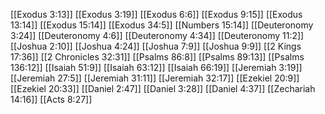 [[Exodus 3:13]]
[[Exodus 3:19]]
[[Exodus 6:6]]
[[Exodus 9:15]]
[[Exodus 13:14]]
[[Exodus 15:14]]
[[Exodus 34:5]]
[[Numbers 15:14]]
[[Deuteronomy 3:24]]
[[Deuteronomy 4:6]]
[[Deuteronomy 4:34]]
[[Deuteronomy 11:2]]
[[Joshua 2:10]]
[[Joshua 4:24]]
[[Joshua 7:9]]
[[Joshua 9:9]]
[[2 Kings 17:36]]
[[2 Chronicles 32:31]]
[[Psalms 86:8]]
[[Psalms 89:13]]
[[Psalms 136:12]]
[[Isaiah 51:9]]
[[Isaiah 63:12]]
[[Isaiah 66:19]]
[[Jeremiah 3:19]]
[[Jeremiah 27:5]]
[[Jeremiah 31:11]]
[[Jeremiah 32:17]]
[[Ezekiel 20:9]]
[[Ezekiel 20:33]]
[[Daniel 2:47]]
[[Daniel 3:28]]
[[Daniel 4:37]]
[[Zechariah 14:16]]
[[Acts 8:27]]
